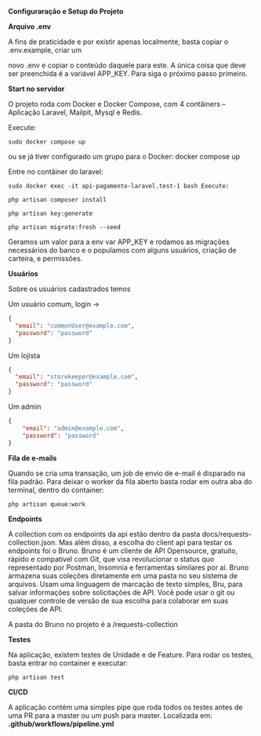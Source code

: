 
**Configuraração e Setup do Projeto**

**Arquivo .env**

A fins de praticidade e por existir apenas localmente, basta copiar o .env.example, criar um

novo .env e copiar o conteúdo daquele para este. A única coisa que deve ser preenchida é a variável APP\_KEY. Para siga o próximo passo primeiro.

**Start no servidor**

O projeto roda com Docker e Docker Compose, com 4 contâiners – Aplicação Laravel, Mailpit, Mysql e Redis.

Execute:

```shell
sudo docker compose up
```

ou se já tiver configurado um grupo para o Docker: docker compose up

Entre no contâiner do laravel:

```shell
sudo docker exec -it api-pagamento-laravel.test-1 bash Execute:
```

```shell
php artisan composer install

php artisan key:generate

php artisan migrate:fresh --seed
```

Geramos um valor para a env var APP\_KEY e rodamos as migrações necessários do banco e o populamos com alguns usuários, criação de carteira, e permissões.

**Usuários**

Sobre os usuários cadastrados temos

Um usuário comum, login →
```json
{
  "email": "commonUser@example.com", 
  "password": "password"
}  
```

Um lojista
```json
{
  "email": "storekeeper@example.com",
  "password": "password"
}
```
Um admin
```json
{
    "email": "admin@example.com",
    "password": "password"
}
```
**Fila de e-mails**

Quando se cria uma transação, um job de envio de e-mail é disparado na fila padrão. Para deixar o worker da fila aberto basta rodar em outra aba do terminal, dentro do container:

```shell
php artisan queue:work
```
**Endpoints**

A collection com os endpoints da api estão dentro da pasta docs/requests-collection.json. Mas além disso, a escolha do client api para testar os endpoints foi o Bruno. Bruno é um cliente de API Opensource, gratuito, rápido e compatível com Git, que visa revolucionar o status quo representado por Postman, Insomnia e ferramentas similares por aí. Bruno armazena suas coleções diretamente em uma pasta no seu sistema de arquivos. Usam uma linguagem de marcação de texto simples, Bru, para salvar informações sobre solicitações de API. Você pode usar o git ou qualquer controle de versão de sua escolha para colaborar em suas coleções de API.

A pasta do Bruno no projeto é a /requests-collection

**Testes**

Na aplicação, existem testes de Unidade e de Feature. Para rodar os testes, basta entrar no container e executar:

```shell
php artisan test
```
**CI/CD**

A aplicação contém uma simples pipe que roda todos os testes antes de uma PR para a master ou um push para master. Localizada em: **.github/workflows/pipeline.yml**
